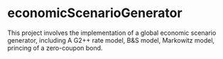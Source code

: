 # economicScenarioGenerator
This project involves the implementation of a global economic scenario generator, including A G2++ rate model, B&S model, Markowitz model, princing of a zero-coupon bond.
